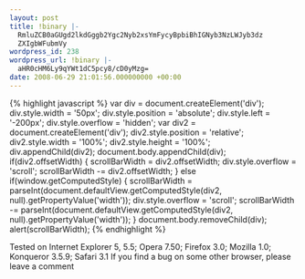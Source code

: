 ```yaml
---
layout: post
title: !binary |-
  RmluZCB0aGUgd2lkdGggb2Ygc2Nyb2xsYmFycyBpbiBhIGNyb3NzLWJyb3dz
  ZXIgbWFubmVy
wordpress_id: 238
wordpress_url: !binary |-
  aHR0cHM6Ly9qYWt1dC5pcy8/cD0yMzg=
date: 2008-06-29 21:01:56.000000000 +00:00
---
```


{% highlight javascript %}
    var div = document.createElement('div');
    div.style.width = '50px';
    div.style.position = 'absolute';
    div.style.left = '-200px';
    div.style.overflow = 'hidden';
    var div2 = document.createElement('div');
    div2.style.position = 'relative';
    div2.style.width = '100%';
    div2.style.height = '100%';
    div.appendChild(div2);
    document.body.appendChild(div);
    if(div2.offsetWidth) {
        scrollBarWidth = div2.offsetWidth;
        div.style.overflow = 'scroll';
        scrollBarWidth -= div2.offsetWidth;
    } else if(window.getComputedStyle) {
        scrollBarWidth = parseInt(document.defaultView.getComputedStyle(div2, null).getPropertyValue('width'));
        div.style.overflow = 'scroll';
        scrollBarWidth -= parseInt(document.defaultView.getComputedStyle(div2, null).getPropertyValue('width'));
    }
    document.body.removeChild(div);
    alert(scrollBarWidth);
{% endhighlight %}

Tested on Internet Explorer 5, 5.5; Opera 7.50; Firefox 3.0; Mozilla 1.0; Konqueror 3.5.9; Safari 3.1
If you find a bug on some other browser, please leave a comment
